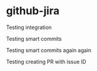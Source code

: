 # github-jira
Testing integration

Testing smart commits

Testing smart commits again again

Testing creating PR with issue ID
